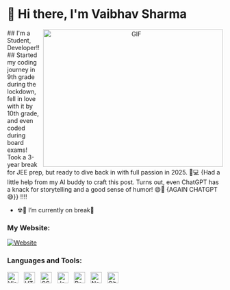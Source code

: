 # 👋 Hi there, I'm Vaibhav Sharma

<center><img align="right" alt="GIF" width="420" height="320" src="https://www.activebittechnologies.com/img/abt/wed-development.gif" /></center>
## I'm a Student, Developer!!
<br>
## Started my coding journey in 9th grade during the lockdown, fell in love with it by 10th grade, and even coded during board exams! Took a 3-year break for JEE prep, but ready to dive back in with full passion in 2025. 🚀💻         {Had a little help from my AI buddy to craft this post. Turns out, even ChatGPT has a knack for storytelling and a good sense of humor! 😄🤖             {AGAIN CHATGPT😅}}  !!!!

- ☢🌴 I’m currently on break🤣


### My Website:
[![Website](https://img.shields.io/website?label=MyWebsite&style=for-the-badge&url=https%3A%2F%2Fcodestackr.com)](https://vaibhav-tech.netlify.app)


### Languages and Tools:

<img align="left" alt="Visual Studio Code" width="26px" src="https://cdn.jsdelivr.net/gh/devicons/devicon/icons/vscode/vscode-original.svg" style="padding-right:10px;" />
<img align="left" alt="HTML5" width="26px" src="https://cdn.jsdelivr.net/gh/devicons/devicon/icons/html5/html5-original.svg" style="padding-right:10px;" />
<img align="left" alt="CSS3" width="26px" src="https://cdn.jsdelivr.net/gh/devicons/devicon/icons/css3/css3-original.svg" style="padding-right:10px;" />
<img align="left" alt="JavaScript" width="26px" src="https://cdn.jsdelivr.net/gh/devicons/devicon/icons/javascript/javascript-original.svg" style="padding-right:10px;" />
<img align="left" alt="React" width="26px" src="https://cdn.jsdelivr.net/gh/devicons/devicon/icons/react/react-original.svg" style="padding-right:10px;" />
<img align="left" alt="Node.js" width="26px" src="https://cdn.jsdelivr.net/gh/devicons/devicon/icons/nodejs/nodejs-original.svg" style="padding-right:10px;" />
<img align="left" alt="Git" width="26px" src="https://cdn.jsdelivr.net/gh/devicons/devicon/icons/git/git-original.svg" style="padding-right:10px;" />

